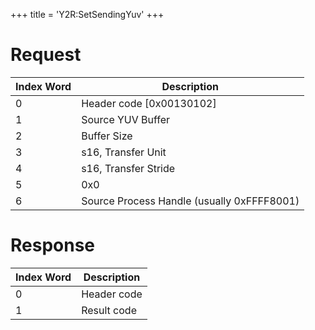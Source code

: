 +++
title = 'Y2R:SetSendingYuv'
+++

# Request

| Index Word | Description                                |
|------------|--------------------------------------------|
| 0          | Header code \[0x00130102\]                 |
| 1          | Source YUV Buffer                          |
| 2          | Buffer Size                                |
| 3          | s16, Transfer Unit                         |
| 4          | s16, Transfer Stride                       |
| 5          | 0x0                                        |
| 6          | Source Process Handle (usually 0xFFFF8001) |

# Response

| Index Word | Description |
|------------|-------------|
| 0          | Header code |
| 1          | Result code |
